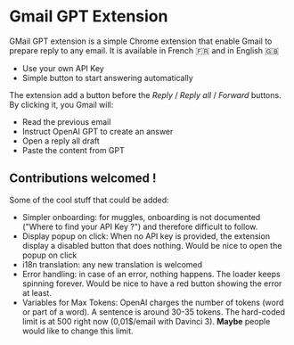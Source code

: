 # Gmail GPT Extension

GMail GPT extension is a simple Chrome extension that enable Gmail to prepare reply to any email.
It is available in French :fr: and in English :uk:

* Use your own API Key
* Simple button to start answering automatically

The extension add a button before the *Reply* / *Reply all* / *Forward* buttons. By clicking it, you Gmail will:

* Read the previous email
* Instruct OpenAI GPT to create an answer
* Open a reply all draft
* Paste the content from GPT

## Contributions welcomed !

Some of the cool stuff that could be added:

* Simpler onboarding: for muggles, onboarding is not documented ("Where to find your API Key ?") and therefore difficult to follow.
* Display popup on click: When no API key is provided, the extension display a disabled button that does nothing. Would be nice to open the popup on click
* i18n translation: any new translation is welcomed
* Error handling: in case of an error, nothing happens. The loader keeps spinning forever. Would be nice to have a red button showing the error at least.
* Variables for Max Tokens: OpenAI charges the number of tokens (word or part of a word). A sentence is around 30-35 tokens. The hard-coded limit is at 500 right now (0,01$/email with Davinci 3). **Maybe** people would like to change this limit.
